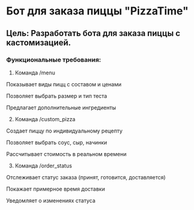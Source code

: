# Бот для заказа пиццы "PizzaTime"
## Цель: Разработать бота для заказа пиццы с кастомизацией.

### Функциональные требования:

1. Команда /menu

Показывает виды пицц с составом и ценами

Позволяет выбрать размер и тип теста

Предлагает дополнительные ингредиенты

2. Команда /custom_pizza

Создает пиццу по индивидуальному рецепту

Позволяет выбрать соус, сыр, начинки

Рассчитывает стоимость в реальном времени

3. Команда /order_status

Отслеживает статус заказа (принят, готовится, доставляется)

Покажает примерное время доставки

Уведомляет о изменениях статуса